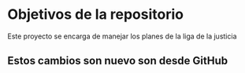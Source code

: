 # Objetivos de la repositorio

Este proyecto se encarga de manejar los planes de la liga de la justicia

## Estos cambios son nuevo son desde GitHub
